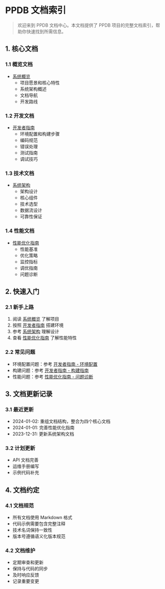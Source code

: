 # PPDB 文档索引

> 欢迎来到 PPDB 文档中心。本文档提供了 PPDB 项目的完整文档索引，帮助你快速找到所需信息。

## 1. 核心文档

### 1.1 概览文档
- [系统概览](overview/OVERVIEW.md)
  * 项目愿景和核心特性
  * 系统架构概述
  * 文档导航
  * 开发路线

### 1.2 开发文档
- [开发者指南](overview/DEVELOPER_GUIDE.md)
  * 环境配置和构建步骤
  * 编码规范
  * 错误处理
  * 测试指南
  * 调试技巧

### 1.3 技术文档
- [系统架构](overview/ARCHITECTURE.md)
  * 架构设计
  * 核心组件
  * 技术选型
  * 数据流设计
  * 可靠性保证

### 1.4 性能文档
- [性能优化指南](overview/PERFORMANCE_GUIDE.md)
  * 性能基准
  * 优化策略
  * 监控指标
  * 调优指南
  * 问题诊断

## 2. 快速入门

### 2.1 新手上路
1. 阅读 [系统概览](overview/OVERVIEW.md) 了解项目
2. 按照 [开发者指南](overview/DEVELOPER_GUIDE.md) 搭建环境
3. 参考 [系统架构](overview/ARCHITECTURE.md) 理解设计
4. 查看 [性能优化指南](overview/PERFORMANCE_GUIDE.md) 了解性能特性

### 2.2 常见问题
- 环境配置问题：参考 [开发者指南 - 环境配置](overview/DEVELOPER_GUIDE.md#2-环境配置)
- 构建问题：参考 [开发者指南 - 构建指南](overview/DEVELOPER_GUIDE.md#3-构建指南)
- 性能问题：参考 [性能优化指南 - 问题诊断](overview/PERFORMANCE_GUIDE.md#5-性能问题诊断)

## 3. 文档更新记录

### 3.1 最近更新
- 2024-01-02: 重组文档结构，整合为四个核心文档
- 2024-01-01: 完善性能优化指南
- 2023-12-31: 更新系统架构文档

### 3.2 计划更新
- API 文档完善
- 运维手册编写
- 示例代码补充

## 4. 文档约定

### 4.1 文档规范
- 所有文档使用 Markdown 格式
- 代码示例需要包含完整注释
- 技术名词保持一致性
- 版本号遵循语义化版本规范

### 4.2 文档维护
- 定期审查和更新
- 保持与代码的同步
- 及时响应反馈
- 记录重要变更
